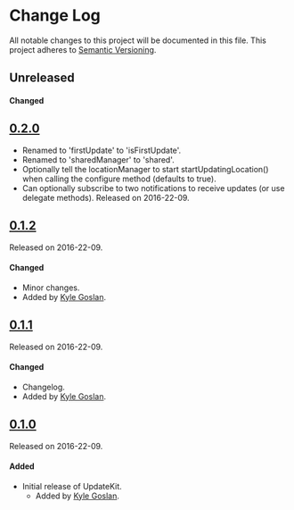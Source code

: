 # Change Log
All notable changes to this project will be documented in this file.
This project adheres to [Semantic Versioning](http://semver.org/).

## Unreleased
#### Changed

## [0.2.0](https://github.com/KyleGoslan/KGLocationManager/releases/tag/0.2.0)
- Renamed to 'firstUpdate' to 'isFirstUpdate'.
- Renamed to 'sharedManager' to 'shared'.
- Optionally tell the locationManager to start startUpdatingLocation() when calling the configure method (defaults to true). 
- Can optionally subscribe to two notifications to receive updates (or use delegate methods).
Released on 2016-22-09.

## [0.1.2](https://github.com/KyleGoslan/KGLocationManager/releases/tag/0.1.2)
Released on 2016-22-09.

#### Changed
- Minor changes.
- Added by [Kyle Goslan](https://github.com/KyleGoslan).

## [0.1.1](https://github.com/KyleGoslan/KGLocationManager/releases/tag/0.1.1)
Released on 2016-22-09.

#### Changed
- Changelog.
- Added by [Kyle Goslan](https://github.com/KyleGoslan).

## [0.1.0](https://github.com/KyleGoslan/KGLocationManager/releases/tag/0.1.0)
Released on 2016-22-09.

#### Added
- Initial release of UpdateKit.
  - Added by [Kyle Goslan](https://github.com/KyleGoslan).
